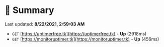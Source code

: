# 📖 Summary
Last updated: **8/22/2021, 2:59:03 AM**

- `GET` [https://uptimerfree.tk](https://uptimerfree.tk) - **Up** (2918ms)
- `GET` [https://monitoruptimer.tk](https://monitoruptimer.tk) - **Up** (456ms)
